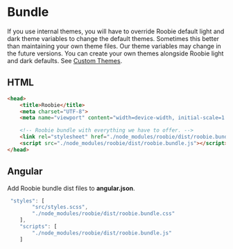 # Bundle
If you use internal themes, you will have to override Roobie default light and dark theme variables to change the default themes.  Sometimes this better than maintaining your own theme files.  Our theme variables may change in the future versions.  You can create your own themes alongside Roobie light and dark defaults.  See [Custom Themes](/getting-started/themes?id=custom-themes).
## HTML
```html
<head>
    <title>Roobie</title>
    <meta charset="UTF-8">
    <meta name="viewport" content="width=device-width, initial-scale=1.0">

    <!-- Roobie bundle with everything we have to offer. -->
    <link rel="stylesheet" href="./node_modules/roobie/dist/roobie.bundle.css">
    <script src="./node_modules/roobie/dist/roobie.bundle.js"></script>
</head>
```

## Angular
Add Roobie bundle dist files to **angular.json**.
```ts
 "styles": [
        "src/styles.scss",
        "./node_modules/roobie/dist/roobie.bundle.css"
    ],
    "scripts": [
        "./node_modules/roobie/dist/roobie.bundle.js"
    ]
```